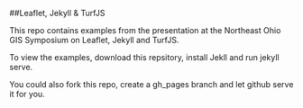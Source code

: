 ##Leaflet, Jekyll & TurfJS

This repo contains examples from the presentation at the Northeast Ohio GIS Symposium on Leaflet, Jekyll and TurfJS.

To view the examples, download this repsitory, install Jekll and run jekyll serve.

You could also fork this repo, create a gh_pages branch and let github serve it for you.
